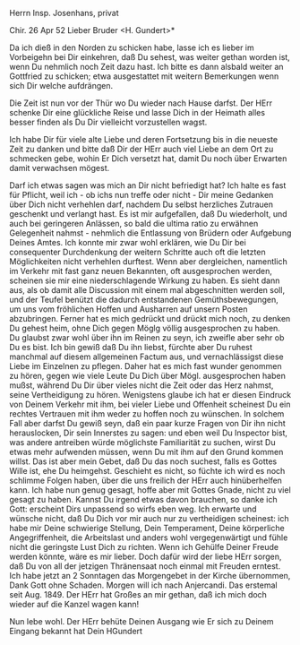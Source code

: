 Herrn Insp. Josenhans, privat

 Chir. 26 Apr 52
Lieber Bruder <H. Gundert>*

Da ich dieß in den Norden zu schicken habe, lasse ich es lieber im Vorbeigehn bei Dir einkehren, daß Du sehest, was weiter gethan worden ist, wenn Du nehmlich noch Zeit dazu hast. Ich bitte es dann alsbald weiter an Gottfried zu schicken; etwa ausgestattet mit weitern Bemerkungen wenn sich Dir welche aufdrängen.

Die Zeit ist nun vor der Thür wo Du wieder nach Hause darfst. Der HErr schenke Dir eine glückliche Reise und lasse Dich in der Heimath alles besser finden als Du Dir vielleicht vorzustellen wagst.

Ich habe Dir für viele alte Liebe und deren Fortsetzung bis in die neueste Zeit zu danken und bitte daß Dir der HErr auch viel Liebe an dem Ort zu schmecken gebe, wohin Er Dich versetzt hat, damit Du noch über Erwarten damit verwachsen mögest.

Darf ich etwas sagen was mich an Dir nicht befriedigt hat? Ich halte es fast für Pflicht, weil ich - ob ichs nun treffe oder nicht - Dir meine Gedanken über Dich nicht verhehlen darf, nachdem Du selbst herzliches Zutrauen geschenkt und verlangt hast. Es ist mir aufgefallen, daß Du wiederholt, und auch bei geringeren Anlässen, so bald die ultima ratio zu erwähnen Gelegenheit nahmst - nehmlich die Entlassung von Brüdern oder Aufgebung Deines Amtes. Ich konnte mir zwar wohl erklären, wie Du Dir bei consequenter Durchdenkung der weitern Schritte auch oft die letzten Möglichkeiten nicht verhehlen durftest. Wenn aber dergleichen, namentlich im Verkehr mit fast ganz neuen Bekannten, oft ausgesprochen werden, scheinen sie mir eine niederschlagende Wirkung zu haben. Es sieht dann aus, als ob damit alle Discussion mit einem mal abgeschnitten werden soll, und der Teufel benützt die dadurch entstandenen Gemüthsbewegungen, um uns vom fröhlichen Hoffen und Ausharren auf unsern Posten abzubringen. Ferner hat es mich gedrückt und drückt mich noch, zu denken Du gehest heim, ohne Dich gegen Möglg völlig ausgesprochen zu haben. Du glaubst zwar wohl über ihn im Reinen zu seyn, ich zweifle aber sehr ob Du es bist. Ich bin gewiß daß Du ihn liebst, fürchte aber Du ruhest manchmal auf diesem allgemeinen Factum aus, und vernachlässigst diese Liebe im Einzelnen zu pflegen. Daher hat es mich fast wunder genommen zu hören, gegen wie viele Leute Du Dich über Mögl. ausgesprochen haben mußst, während Du Dir über vieles nicht die Zeit oder das Herz nahmst, seine Vertheidigung zu hören. Wenigstens glaube ich hat er diesen Eindruck von Deinem Verkehr mit ihm, bei vieler Liebe und Offenheit scheinest Du ein rechtes Vertrauen mit ihm weder zu hoffen noch zu wünschen. In solchem Fall aber darfst Du gewiß seyn, daß ein paar kurze Fragen von Dir ihn nicht herauslocken, Dir sein Innerstes zu sagen: und eben weil Du Inspector bist, was andere antreiben würde möglichste Familiarität zu suchen, wirst Du etwas mehr aufwenden müssen, wenn Du mit ihm auf den Grund kommen willst. Das ist aber mein Gebet, daß Du das noch suchest, falls es Gottes Wille ist, ehe Du heimgehst. Geschieht es nicht, so füchte ich wird es noch schlimme Folgen haben, über die uns freilich der HErr auch hinüberhelfen kann. Ich habe nun genug gesagt, hoffe aber mit Gottes Gnade, nicht zu viel gesagt zu haben. Kannst Du irgend etwas davon brauchen, so danke ich Gott: erscheint Dirs unpassend so wirfs eben weg. Ich erwarte und wünsche nicht, daß Du Dich vor mir auch nur zu vertheidigen scheinest: ich habe mir Deine schwierige Stellung, Dein Temperament, Deine körperliche Angegriffenheit, die Arbeitslast und anders wohl vergegenwärtigt und fühle nicht die geringste Lust Dich zu richten. Wenn ich Gehülfe Deiner Freude werden könnte, wäre es mir lieber. Doch dafür wird der liebe HErr sorgen, daß Du von all der jetzigen Thränensaat noch einmal mit Freuden erntest. 
Ich habe jetzt an 2 Sonntagen das Morgengebet in der Kirche übernommen, Dank Gott ohne Schaden. Morgen will ich nach Anjercandi. Das erstemal seit Aug. 1849. Der HErr hat Großes an mir gethan, daß ich mich doch wieder auf die Kanzel wagen kann!

Nun lebe wohl. Der HErr behüte Deinen Ausgang wie Er sich zu Deinem Eingang bekannt hat
 Dein HGundert


